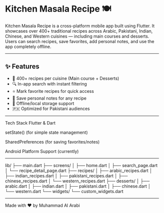 # Kitchen Masala Recipe 🍽️

Kitchen Masala Recipe is a cross-platform mobile app built using Flutter. It showcases over 400+ traditional recipes across Arabic, Pakistani, Indian, Chinese, and Western cuisines — including main courses and desserts. Users can search recipes, save favorites, add personal notes, and use the app completely offline.

---

## ✨ Features

- 🍛 400+ recipes per cuisine (Main course + Desserts)
- 🔍 In-app search with instant filtering
- ⭐ Mark favorite recipes for quick access
- 📝 Save personal notes for any recipe
- 💾 Offline/local storage support
- 🇵🇰 Optimized for Pakistani audiences

---

Tech Stack
Flutter & Dart

setState() (for simple state management)

SharedPreferences (for saving favorites/notes)

Android Platform Support (currently)

---

lib/
├── main.dart
├── screens/
│   ├── home.dart
│   ├── search_page.dart
│   └── recipe_detail_page.dart
├── recipes/
│   ├── arabic_recipes.dart
│   ├── indian_recipes.dart
│   ├── pakistani_recipes.dart
│   ├── chinese_recipes.dart
│   └── western_recipes.dart
├── desserts/
│   ├── arabic.dart
│   ├── indian.dart
│   ├── pakistani.dart
│   ├── chinese.dart
│   └── western.dart
└── widgets/
    └── custom_widgets.dart

---

Made with ❤️ by Muhammad Al Arabi
